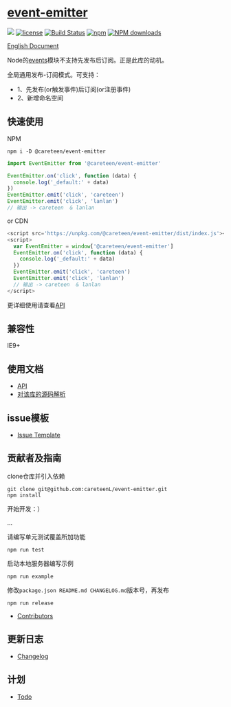 # [event-emitter](https://github.com/careteenL/event-emitter)
[![](https://img.shields.io/badge/Powered%20by-eventEmitter-brightgreen.svg)](https://github.com/careteenL/eventEmitter)
[![license](https://img.shields.io/badge/license-MIT-blue.svg)](https://github.com/careteenL/event-emitter/blob/master/LICENSE)
[![Build Status](https://travis-ci.org/careteenL/eventEmitter.svg?branch=master)](https://travis-ci.org/careteenL/eventEmitter)
[![npm](https://img.shields.io/badge/npm-0.1.3-orange.svg)](https://www.npmjs.com/package/@careteen/event-emitter)
[![NPM downloads](http://img.shields.io/npm/dm/@careteen/event-emitter.svg?style=flat-square)](http://www.npmtrends.com/@careteen/event-emitter)

[English Document](./README.en_US.md)

Node的[events](https://github.com/Gozala/events)模块不支持先发布后订阅。正是此库的动机。

全局通用发布-订阅模式。可支持：

- 1、先发布(or触发事件)后订阅(or注册事件)
- 2、新增命名空间 

## 快速使用

NPM
```shell
npm i -D @careteen/event-emitter
```

```js
import EventEmitter from '@careteen/event-emitter'

EventEmitter.on('click', function (data) {
  console.log('_default:' + data)
})
EventEmitter.emit('click', 'careteen')
EventEmitter.emit('click', 'lanlan')
// 输出 -> careteen  & lanlan
```

or CDN
```js
<script src='https://unpkg.com/@careteen/event-emitter/dist/index.js'></script>
<script>
  var EventEmitter = window['@careteen/event-emitter']
  EventEmitter.on('click', function (data) {
    console.log('_default:' + data)
  })
  EventEmitter.emit('click', 'careteen')
  EventEmitter.emit('click', 'lanlan')
  // 输出 -> careteen  & lanlan
</script>
```
更详细使用请查看[API](./doc/api.md)

## 兼容性

IE9+

## 使用文档

- [API](./doc/api.md)
- [对该库的源码解析](xxx)

## issue模板

- [Issue Template](./ISSUETEMPLATE.md)

## 贡献者及指南

clone仓库并引入依赖
```shell
git clone git@github.com:careteenL/event-emitter.git
npm install
```
开始开发：）

...

请编写单元测试覆盖所加功能
```shell
npm run test
```
启动本地服务器编写示例
```shell
npm run example
```
修改`package.json README.md CHANGELOG.md`版本号，再发布
```shell
npm run release
```

- [Contributors](https://github.com/careteenL/event-emitter/graphs/contributors)

## 更新日志

- [Changelog](./CHANGELOG.md)

## 计划

- [Todo](./TODO.md)
